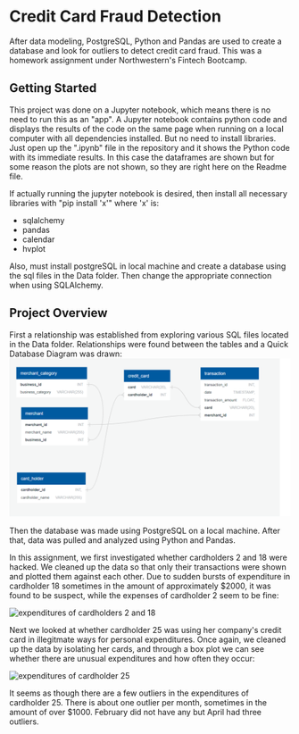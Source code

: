 # Credit Card Fraud Detection

After data modeling, PostgreSQL, Python and Pandas are used to create a database and look for outliers to detect credit card fraud. This was a homework assignment under Northwestern's Fintech Bootcamp.

## Getting Started

This project was done on a Jupyter notebook, which means there is no need to run this as an "app". A Jupyter notebook contains python code and displays the results of the code on the same page when running on a local computer with all dependencies installed. But no need to install libraries. Just open up the ".ipynb" file in the repository and it shows the Python code with its immediate results. In this case the dataframes are shown but for some reason the plots are not shown, so they are right here on the Readme file. 

If actually running the jupyter notebook is desired, then install all necessary libraries with "pip install 'x'" where 'x' is:
- sqlalchemy
- pandas
- calendar
- hvplot

Also, must install postgreSQL in local machine and create a database using the sql files in the Data folder. Then change the appropriate connection when using SQLAlchemy.

## Project Overview
First a relationship was established from exploring various SQL files located in the Data folder. Relationships were found between the tables and a Quick Database Diagram was drawn:
![Quick Database Diagram](Data/QuickDBD.png)

Then the database was made using PostgreSQL on a local machine. After that, data was pulled and analyzed using Python and Pandas. 

In this assignment, we first investigated whether cardholders 2 and 18 were hacked. We cleaned up the data so that only their transactions were shown and plotted them against each other. Due to sudden bursts of expenditure in cardholder 18 sometimes in the amount of approximately $2000, it was found to be suspect, while the expenses of cardholder 2 seem to be fine:

![expenditures of cardholders 2 and 18](/c2c18.png)

Next we looked at whether cardholder 25 was using her company's credit card in illegitmate ways for personal expenditures. Once again, we cleaned up the data by isolating her cards, and through a box plot we can see whether there are unusual expenditures and how often they occur:

![expenditures of cardholder 25](/c25.png)

It seems as though there are a few outliers in the expenditures of cardholder 25. There is about one outlier per month, sometimes in the amount of over $1000. February did not have any but April had three outliers.



